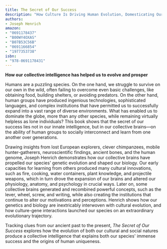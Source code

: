 ```yaml
---
title: The Secret of Our Success
description: "How Culture Is Driving Human Evolution, Domesticating Our Species, and Making Us Smarter"
authors:
- Joseph Henrich
amazon:
- "0691178437"
- "B00WY4OXAS"
- "B07B53C56B"
- "0691166854"
- "1977353738"
isbn:
- "978-0691178431"
---
```

__How our collective intelligence has helped us to evolve and prosper__

Humans are a puzzling species. On the one hand, we struggle to survive on our own in the wild, often failing to overcome even basic challenges, like obtaining food, building shelters, or avoiding predators. On the other hand, human groups have produced ingenious technologies, sophisticated languages, and complex institutions that have permitted us to successfully expand into a vast range of diverse environments. What has enabled us to dominate the globe, more than any other species, while remaining virtually helpless as lone individuals? This book shows that the secret of our success lies not in our innate intelligence, but in our collective brains―on the ability of human groups to socially interconnect and learn from one another over generations.

Drawing insights from lost European explorers, clever chimpanzees, mobile hunter-gatherers, neuroscientific findings, ancient bones, and the human genome, Joseph Henrich demonstrates how our collective brains have propelled our species' genetic evolution and shaped our biology. Our early capacities for learning from others produced many cultural innovations, such as fire, cooking, water containers, plant knowledge, and projectile weapons, which in turn drove the expansion of our brains and altered our physiology, anatomy, and psychology in crucial ways. Later on, some collective brains generated and recombined powerful concepts, such as the lever, wheel, screw, and writing, while also creating the institutions that continue to alter our motivations and perceptions. Henrich shows how our genetics and biology are inextricably interwoven with cultural evolution, and how culture-gene interactions launched our species on an extraordinary evolutionary trajectory.
  
Tracking clues from our ancient past to the present, _The Secret of Our Success_ explores how the evolution of both our cultural and social natures produce a collective intelligence that explains both our species' immense success and the origins of human uniqueness.
